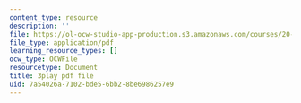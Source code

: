 ```yaml
---
content_type: resource
description: ''
file: https://ol-ocw-studio-app-production.s3.amazonaws.com/courses/20-219-becoming-the-next-bill-nye-writing-and-hosting-the-educational-show-january-iap-2015/7a54026a7102bde56bb28be6986257e9_LrJq-UIHKE8.pdf
file_type: application/pdf
learning_resource_types: []
ocw_type: OCWFile
resourcetype: Document
title: 3play pdf file
uid: 7a54026a-7102-bde5-6bb2-8be6986257e9
---
```

